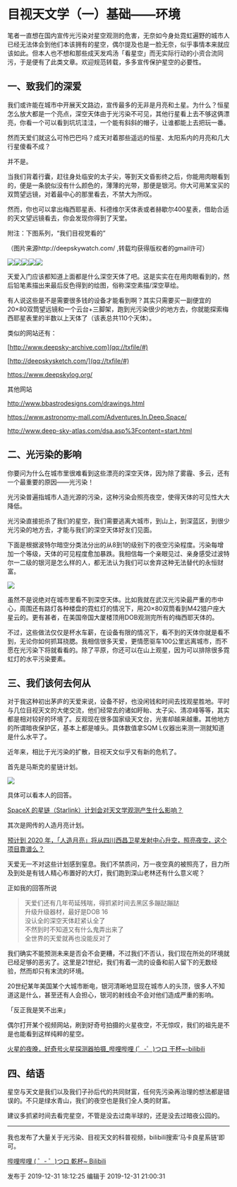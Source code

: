 # 目视天文学（一）基础——环境

笔者一直想在国内宣传光污染对星空观测的危害，无奈如今身处霓虹遍野的城市人已经无法体会到他们本该拥有的星空，偶尔提及也是一脸无奈，似乎事情本来就应该如此。但本人也不想和那些成天发鸡汤「看星空」而无实际行动的小资合流同污，于是便有了此类文章。欢迎规范转载，多多宣传保护星空的必要性。

##  **一、致我们的深爱**

我们或许能在城市中开展天文路边，宣传最多的无非是月亮和土星。为什么？恒星怎么放大都是一个亮点，深空天体由于光污染不可见，其他行星看上去不够这俩漂亮，你看一个可以看到坑坑洼洼，一个能有斜斜的帽子，让谁都能上去把玩一番。

然而天爱们就这么可怜巴巴吗？成天对着那些遥远的恒星、太阳系内的月亮和几大行星傻看不成？

并不是。

当我们背着行囊，赶往身处临安的太子尖，等到天文昏影终之后，你能用肉眼看到的，便是一条貌似没有什么颜色的，薄薄的光带，那便是银河。你大可用某宝买的双筒望远镜，对着最中心的那里看去，不禁大为所叹。

然而，你也可以拿出梅西耶星表、科德维尔天体表或者赫歇尔400星表，借助合适的天文望远镜看去，你会发现你得到了天堂。

附注：下图系列，“我们目视党看的”

（图片来源http://deepskywatch.com/ ,转载均获得版权者的gmail许可）

![](https://pic2.zhimg.com/v2-d94a09d0b74132d5bb58a70dee0b6e72_720w.png?source=d16d100b)![](https://pic3.zhimg.com/v2-79d58b65624c849efdbe84aa81ab8e39_720w.png?source=d16d100b)![](https://pic3.zhimg.com/v2-1c55fef4c6b2bb0ac76b67be1752b08b_720w.png?source=d16d100b)![](https://pica.zhimg.com/v2-473b3b9702899e57518da79ae6e2683a_720w.png?source=d16d100b)![](https://pica.zhimg.com/v2-aadd78cd14eeec95473facbc45d03c1e_720w.png?source=d16d100b)

天爱入门应该都知道上面都是什么深空天体了吧。这是实实在在用肉眼看到的，然后铅笔素描出来最后反色得到的绘图，俗称深空素描/深空草绘。

有人说这些是不是需要很多钱的设备才能看到啊？其实只需要买一副便宜的20×80双筒望远镜和一个云台+三脚架，跑到光污染很少的地方去，你就能探索梅西耶星表里的半数以上天体了（该表总共110个天体）。

类似的网站还有：

[http://www.deepsky-archive.com](qq://txfile/#)

[http://deepskysketch.com/](qq://txfile/#)

<https://www.deepskylog.org/>

其他网站

<http://www.bbastrodesigns.com/drawings.html>

<https://www.astronomy-mall.com/Adventures.In.Deep.Space/>

<http://www.deep-sky-atlas.com/dsa.asp%3Fcontent=start.html>

  

##  **二、光污染的影响**

你要问为什么在城市里很难看到这些漂亮的深空天体，因为除了雾霾、多云，还有一个最重要的原因——光污染！

光污染普遍指城市人造光源的污染，这种污染会照亮夜空，使得天体的可见性大大降低。

光污染直接扼杀了我们的星空，我们需要逃离大城市，到山上，到深蓝区，到很少光污染的地方去，才能与我们的深空天体好友们见面。

下面是根据波特尔暗空分类法分出的从8到1的级别下的夜空污染程度。污染每增加一个等级，天体的可见程度愈加暴跌。我相信每一个亲眼见过、亲身感受过波特尔一二级的银河是怎么样的人，都无法认为我们可以舍弃这种无法替代的永恒财富。

![](https://pic2.zhimg.com/v2-17a88ac7cac9e48dc0f64db89580f4d6_720w.png?source=d16d100b)

  

虽然不是说绝对在城市里看不到深空天体。比如我就在武汉光污染最严重的市中心，周围还有路灯各种楼盘的霓虹灯的情况下，用20×80双筒看到M42猎户座大星云的。更有甚者，在美国帝国大厦楼顶用DOB观测完所有的梅西耶天体的。

不过，这些做法仅仅是杯水车薪，在设备有限的情况下，看不到的天体你就是看不到，无论你如何抓耳挠腮。我相信很多天爱，更情愿驱车100公里远离城市，而不愿在光污染下将就看看的。除了平原，你还可以在山上观星，因为可以排除很多霓虹灯的水平污染要素。

  

## 三、我们该何去何从

对于我这种初出茅庐的天爱来说，设备不好，也没闲钱和时间去找观星胜地。平时与几位目视天文的大佬交流，他们经常去的诸如盱眙、太子尖、清凉峰等等，其实都是相对较好的环境了。反观现在很多国家级天文台，光害却越来越重。其他地方的所谓暗夜保护区，基本上都是噱头。具体数值拿SQM
L仪器出来测一测就知道是什么水平了。

近年来，相比于光污染的扩散，目视天文似乎又有新的危机了。

首先是马斯克的星链计划。

![](https://pic1.zhimg.com/v2-35436f92e4146331c4fa3cd45c0e1bb0_720w.png?source=d16d100b)

具体可以看本人的回答。

[SpaceX
的星链（Starlink）计划会对天文学观测产生什么影响？](https://www.zhihu.com/question/326694582/answer/939995943)

其次是网传的人造月亮计划。

[预计到 2020
年，「人造月亮」将从四川西昌卫星发射中心升空，照亮夜空，这个项目靠谱么？](https://www.zhihu.com/question/299105427/answer/957690961)

天爱无一不对这些计划感到窒息。我们不禁质问，万一夜空真的被照亮了，目力所及到处是有钱人精心布置好的大灯，我们跑到深山老林还有什么意义呢？

正如我的回答所说

> 天爱们还有几年苟延残喘，得抓紧时间去黑区多蹦跶蹦跶  
> 升级升级器材，最好是DOB 16  
> 没认全的深空天体赶紧认全了  
> 不然到时不知道又有什么鬼弄出来了  
> 全世界的天爱就再也没能反对了

我们确实不能预测未来是否会不会更糟，不过我们不否认，我们现在所处的环境就已经足够的恶劣了。这里是21世纪，我们有着一流的设备和前人留下的无数经验，然而却只有末流的环境。

20世纪某年美国某个大城市断电，银河清晰地显现在城市人的头顶，很多人不知道这是什么，甚至还有人会担心，银河的射线会不会对他们造成严重的影响。

「反正我是笑不出来」

偶尔打开某个视频网站，刷到好奇号拍摄的火星夜空，不无惊叹，我们的祖先是不是也能看到这样纯粹的星空。

[火星的夜晚，好奇号火星探测器拍摄_哔哩哔哩 (゜-゜)つロ
干杯~-bilibili](http://www.bilibili.com/video/av73595311)

## 四、结语

星空与天文是我们以及我们子孙后代的共同财富，任何先污染再治理的想法都是错误的。不只是绿水青山，我们的夜空也是我们全人类的财富。

建议多抓紧时间去看完星空，不管是没去过南半球的，还是没去过暗夜公园的。

* * *

我也发布了大量关于光污染、目视天文的科普视频，bilibili搜索‘马卡良星系链’即可。

[哔哩哔哩 ( ゜- ゜)つロ 乾杯~ Bilibili](https://space.bilibili.com/89328394)

发布于 2019-12-31 18:12:25 编辑于 2019-12-31 21:00:31

